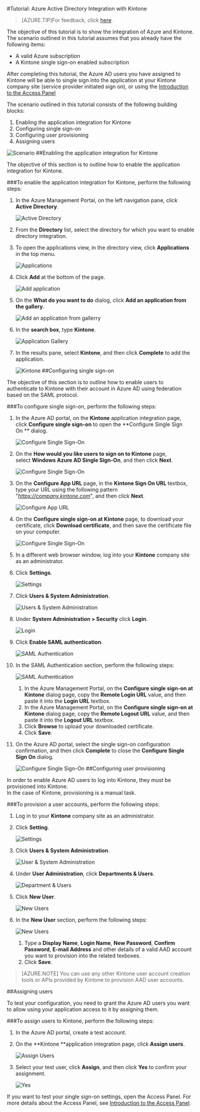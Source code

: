 <properties 
    pageTitle="Tutorial: Azure Active Directory Integration with Kintone | Windows Azure" 
    description="Learn how to use Kintone with Azure Active Directory to enable single sign-on, automated provisioning, and more!" 
    services="active-directory" 
    authors="markusvi"  
    documentationCenter="na" 
    manager="stevenpo"/>
<tags
	ms.service="active-directory"
	ms.date="10/20/2015"
	wacn.date=""/>

#Tutorial: Azure Active Directory Integration with Kintone
<!-- keep by customization: begin -->
>[AZURE.TIP]For feedback, click [here](http://go.microsoft.com/fwlink/?LinkId=526796).
<!-- keep by customization: end -->
  
The objective of this tutorial is to show the integration of Azure and Kintone.  
The scenario outlined in this tutorial assumes that you already have the following items:

-   A valid Azure subscription
-   A Kintone single sign-on enabled subscription
  
After completing this tutorial, the Azure AD users you have assigned to Kintone will be able to single sign into the application at your Kintone company site (service provider initiated sign on), or using the [Introduction to the Access <!-- deleted by customization Panel](/documentation/articles/active-directory-saas-access-panel-introduction). --><!-- keep by customization: begin --> Panel](https://msdn.microsoft.com/zh-cn/library/dn308586) <!-- keep by customization: end -->
  
The scenario outlined in this tutorial consists of the following building blocks:

1.  Enabling the application integration for Kintone
2.  Configuring single sign-on
3.  Configuring user provisioning
4.  Assigning users

![Scenario](./media/active-directory-saas-kintone-tutorial/IC785859.png "Scenario")
##Enabling the application integration for Kintone
  
The objective of this section is to outline how to enable the application integration for Kintone.

###To enable the application integration for Kintone, perform the following steps:

1.  In the Azure Management Portal, on the left navigation pane, click **Active Directory**.

    ![Active Directory](./media/active-directory-saas-kintone-tutorial/IC700993.png "Active Directory")

2.  From the **Directory** list, select the directory for which you want to enable directory integration.

3.  To open the applications view, in the directory view, click **Applications** in the top menu.

    ![Applications](./media/active-directory-saas-kintone-tutorial/IC700994.png "Applications")

4.  Click **Add** at the bottom of the page.

    ![Add application](./media/active-directory-saas-kintone-tutorial/IC749321.png "Add application")

5.  On the **What do you want to do** dialog, click **Add an application from the gallery**.

    ![Add an application from gallerry](./media/active-directory-saas-kintone-tutorial/IC749322.png "Add an application from gallerry")

6.  In the **search box**, type **Kintone**.

    ![Application Gallery](./media/active-directory-saas-kintone-tutorial/IC785867.png "Application Gallery")

7.  In the results pane, select **Kintone**, and then click **Complete** to add the application.

    ![Kintone](./media/active-directory-saas-kintone-tutorial/IC785871.png "Kintone")
##Configuring single sign-on
  
The objective of this section is to outline how to enable users to authenticate to Kintone with their account in Azure AD using federation based on the SAML protocol.

###To configure single sign-on, perform the following steps:

1.  In the Azure AD portal, on the **Kintone** application integration page, click **Configure single sign-on** to open the **Configure Single Sign On ** dialog.

    ![Configure Single Sign-On](./media/active-directory-saas-kintone-tutorial/IC785872.png "Configure Single Sign-On")

2.  On the **How would you like users to sign on to Kintone** page, select **Windows Azure AD Single Sign-On**, and then click **Next**.

    ![Configure Single Sign-On](./media/active-directory-saas-kintone-tutorial/IC785873.png "Configure Single Sign-On")

3.  On the **Configure App URL** page, in the **Kintone Sign On URL** textbox, type your URL using the following pattern "*https://company.kintone.com*", and then click **Next**.

    ![Configure App URL](./media/active-directory-saas-kintone-tutorial/IC785875.png "Configure App URL")

4.  On the **Configure single sign-on at Kintone** page, to download your certificate, click **Download certificate**, and then save the certificate file on your computer.

    ![Configure Single Sign-On](./media/active-directory-saas-kintone-tutorial/IC785878.png "Configure Single Sign-On")

5.  In a different web browser window, log into your **Kintone** company site as an administrator.

6.  Click **Settings**.

    ![Settings](./media/active-directory-saas-kintone-tutorial/IC785879.png "Settings")

7.  Click **Users & System Administration**.

    ![Users & System Administration](./media/active-directory-saas-kintone-tutorial/IC785880.png "Users & System Administration")

8.  Under **System Administration \> Security** click **Login**.

    ![Login](./media/active-directory-saas-kintone-tutorial/IC785881.png "Login")

9.  Click **Enable SAML authentication**.

    ![SAML Authentication](./media/active-directory-saas-kintone-tutorial/IC785882.png "SAML Authentication")

10. In the SAML Authentication section, perform the following steps:

    ![SAML Authentication](./media/active-directory-saas-kintone-tutorial/IC785883.png "SAML Authentication")

    1.  In the Azure Management Portal, on the **Configure single sign-on at Kintone** dialog page, copy the **Remote Login URL** value, and then paste it into the **Login URL** textbox.
    2.  In the Azure Management Portal, on the **Configure single sign-on at Kintone** dialog page, copy the **Remote Logout URL** value, and then paste it into the **Logout URL** textbox.
    3.  Click **Browse** to upload your downloaded certificate.
    4.  Click **Save**.

11. On the Azure AD portal, select the single sign-on configuration confirmation, and then click **Complete** to close the **Configure Single Sign On** dialog.

    ![Configure Single Sign-On](./media/active-directory-saas-kintone-tutorial/IC785884.png "Configure Single Sign-On")
##Configuring user provisioning
  
In order to enable Azure AD users to log into Kintone, they must be provisioned into Kintone.  
In the case of Kintone, provisioning is a manual task.

###To provision a user accounts, perform the following steps:

1.  Log in to your **Kintone** company site as an administrator.

2.  Click **Setting**.

    ![Settings](./media/active-directory-saas-kintone-tutorial/IC785879.png "Settings")

3.  Click **Users & System Administration**.

    ![User & System Administration](./media/active-directory-saas-kintone-tutorial/IC785880.png "User & System Administration")

4.  Under **User Administration**, click **Departments & Users**.

    ![Department & Users](./media/active-directory-saas-kintone-tutorial/IC785888.png "Department & Users")

5.  Click **New User**.

    ![New Users](./media/active-directory-saas-kintone-tutorial/IC785889.png "New Users")

6.  In the **New User** section, perform the following steps:

    ![New Users](./media/active-directory-saas-kintone-tutorial/IC785890.png "New Users")

    1.  Type a **Display Name**, **Login Name**, **New Password**, **Confirm Password**, **E-mail Address** and other details of a valid AAD account you want to provision into the related texboxes.
    2.  Click **Save**.

>[AZURE.NOTE] You can use any other Kintone user account creation tools or APIs provided by Kintone to provision AAD user accounts.

##Assigning users
  
To test your configuration, you need to grant the Azure AD users you want to allow using your application access to it by assigning them.

###To assign users to Kintone, perform the following steps:

1.  In the Azure AD portal, create a test account.

2.  On the **Kintone **application integration page, click **Assign users**.

    ![Assign Users](./media/active-directory-saas-kintone-tutorial/IC785891.png "Assign Users")

3.  Select your test user, click **Assign**, and then click **Yes** to confirm your assignment.

    ![Yes](./media/active-directory-saas-kintone-tutorial/IC767830.png "Yes")
  
If you want to test your single sign-on settings, open the Access Panel. For more details about the Access Panel, see [Introduction to the Access Panel](/documentation/articles/active-directory-saas-access-panel-introduction).